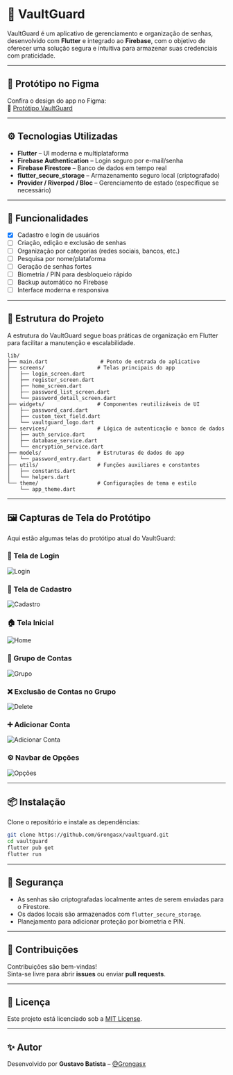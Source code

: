 # 🔐 VaultGuard

VaultGuard é um aplicativo de gerenciamento e organização de senhas, desenvolvido com **Flutter** e integrado ao **Firebase**, com o objetivo de oferecer uma solução segura e intuitiva para armazenar suas credenciais com praticidade.

---

## 📱 Protótipo no Figma

Confira o design do app no Figma:  
🔗 [Protótipo VaultGuard](https://www.figma.com/design/ZJtU9tt8rFdM84LJCqSnFp/VaultGuard?node-id=0-1)

---

## ⚙️ Tecnologias Utilizadas

- **Flutter** – UI moderna e multiplataforma
- **Firebase Authentication** – Login seguro por e-mail/senha
- **Firebase Firestore** – Banco de dados em tempo real
- **flutter_secure_storage** – Armazenamento seguro local (criptografado)
- **Provider / Riverpod / Bloc** – Gerenciamento de estado (especifique se necessário)

---

## 🔐 Funcionalidades

- [x] Cadastro e login de usuários
- [ ] Criação, edição e exclusão de senhas
- [ ] Organização por categorias (redes sociais, bancos, etc.)
- [ ] Pesquisa por nome/plataforma
- [ ] Geração de senhas fortes
- [ ] Biometria / PIN para desbloqueio rápido
- [ ] Backup automático no Firebase
- [ ] Interface moderna e responsiva

---

## 📂 Estrutura do Projeto

A estrutura do VaultGuard segue boas práticas de organização em Flutter para facilitar a manutenção e escalabilidade.

```
lib/
├── main.dart                 # Ponto de entrada do aplicativo
├── screens/                 # Telas principais do app
│   ├── login_screen.dart
│   ├── register_screen.dart
│   ├── home_screen.dart
│   ├── password_list_screen.dart
│   └── password_detail_screen.dart
├── widgets/                 # Componentes reutilizáveis de UI
│   ├── password_card.dart
│   ├── custom_text_field.dart
│   └── vaultguard_logo.dart
├── services/                # Lógica de autenticação e banco de dados
│   ├── auth_service.dart
│   ├── database_service.dart
│   └── encryption_service.dart
├── models/                  # Estruturas de dados do app
│   └── password_entry.dart
├── utils/                   # Funções auxiliares e constantes
│   ├── constants.dart
│   └── helpers.dart
└── theme/                   # Configurações de tema e estilo
    └── app_theme.dart
```

---

## 🖼️ Capturas de Tela do Protótipo

Aqui estão algumas telas do protótipo atual do VaultGuard:

### 🔑 Tela de Login
![Login](https://github.com/Grongasx/VaultGuard/tree/main/prototipo/login-prototype.png)

### 📝 Tela de Cadastro
![Cadastro](https://github.com/Grongasx/VaultGuard/tree/main/prototipo/register-prototype.png)

### 🏠 Tela Inicial
![Home](https://github.com/Grongasx/VaultGuard/tree/main/prototipo/home-prototype.png)

### 📂 Grupo de Contas
![Grupo](https://github.com/Grongasx/VaultGuard/tree/main/prototipo/group-prototype.png)

### ❌ Exclusão de Contas no Grupo
![Delete](https://github.com/Grongasx/VaultGuard/tree/main/prototipo/delete-group-prototype.png)

### ➕ Adicionar Conta
![Adicionar Conta](https://github.com/Grongasx/VaultGuard/tree/main/prototipo/add-account-prototype.png)

### ⚙️ Navbar de Opções
![Opções](https://github.com/Grongasx/VaultGuard/tree/main/prototipo/Options.png)

---

## 📦 Instalação

Clone o repositório e instale as dependências:

```bash
git clone https://github.com/Grongasx/vaultguard.git
cd vaultguard
flutter pub get
flutter run
```

---

## 🔐 Segurança

- As senhas são criptografadas localmente antes de serem enviadas para o Firestore.
- Os dados locais são armazenados com `flutter_secure_storage`.
- Planejamento para adicionar proteção por biometria e PIN.

---

## 🤝 Contribuições

Contribuições são bem-vindas!  
Sinta-se livre para abrir **issues** ou enviar **pull requests**.

---

## 📄 Licença

Este projeto está licenciado sob a [MIT License](LICENSE).

---

## ✨ Autor

Desenvolvido por **Gustavo Batista** – [@Grongasx](https://github.com/Grongasx)
